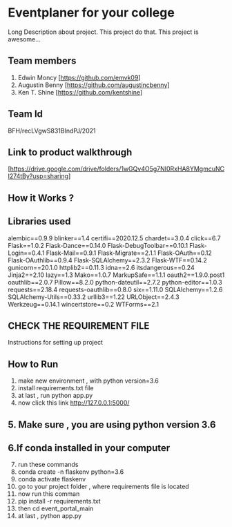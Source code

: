 # Eventplaner for your college

Long Description about project. This project do that. This project is awesome...
## Team members
1. Edwin Moncy [https://github.com/emvk09]
2. Augustin Benny [https://github.com/augustincbenny]
3. Ken T. Shine [https://github.com/kentshine]
## Team Id
BFH/recLVgwS831BIndPJ/2021
## Link to product walkthrough
[https://drive.google.com/drive/folders/1wGQv4O5g7NI0RxHA8YMgmcuNCI274tBy?usp=sharing]
## How it Works ?


## Libraries used
alembic==0.9.9
blinker==1.4
certifi==2020.12.5
chardet==3.0.4
click==6.7
Flask==1.0.2
Flask-Dance==0.14.0
Flask-DebugToolbar==0.10.1
Flask-Login==0.4.1
Flask-Mail==0.9.1
Flask-Migrate==2.1.1
Flask-OAuth==0.12
Flask-OAuthlib==0.9.4
Flask-SQLAlchemy==2.3.2
Flask-WTF==0.14.2
gunicorn==20.1.0
httplib2==0.11.3
idna==2.6
itsdangerous==0.24
Jinja2==2.10
lazy==1.3
Mako==1.0.7
MarkupSafe==1.1.1
oauth2==1.9.0.post1
oauthlib==2.0.7
Pillow==8.2.0
python-dateutil==2.7.2
python-editor==1.0.3
requests==2.18.4
requests-oauthlib==0.8.0
six==1.11.0
SQLAlchemy==1.2.6
SQLAlchemy-Utils==0.33.2
urllib3==1.22
URLObject==2.4.3
Werkzeug==0.14.1
wincertstore==0.2
WTForms==2.1

## CHECK THE REQUIREMENT FILE



Instructions for setting up project
## How to Run
1. make new environment , with python version=3.6
2. install requirements.txt file
3. at last , run python app.py
4. now click this link
   http://127.0.0.1:5000/
   
## 5. Make sure , you are using python version 3.6

 ## 6.If conda installed in your computer 

7. run these commands
8. conda create -n flaskenv python=3.6
9. conda activate flaskenv
10. go to your project folder , where requirements file  is located
11. now run this comman
12. pip install -r requirements.txt
13. then cd event_portal_main
14. at last , python app.py
